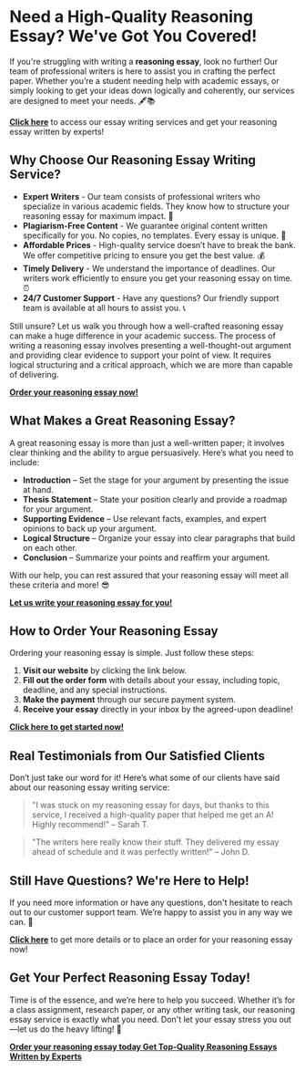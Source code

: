 <h1>Need a High-Quality Reasoning Essay? We've Got You Covered!</h1>

<p>If you're struggling with writing a <strong>reasoning essay</strong>, look no further! Our team of professional writers is here to assist you in crafting the perfect paper. Whether you’re a student needing help with academic essays, or simply looking to get your ideas down logically and coherently, our services are designed to meet your needs. 🖋️📚</p>

<p><a href="https://tinyurl.com/topessay?keyword=reasoning+essay" target="_blank"><strong>Click here</strong></a> to access our essay writing services and get your reasoning essay written by experts!</p>

<h2>Why Choose Our Reasoning Essay Writing Service?</h2>
<ul>
    <li><strong>Expert Writers</strong> - Our team consists of professional writers who specialize in various academic fields. They know how to structure your reasoning essay for maximum impact. 💼</li>
    <li><strong>Plagiarism-Free Content</strong> - We guarantee original content written specifically for you. No copies, no templates. Every essay is unique. 🚫</li>
    <li><strong>Affordable Prices</strong> - High-quality service doesn’t have to break the bank. We offer competitive pricing to ensure you get the best value. 💰</li>
    <li><strong>Timely Delivery</strong> - We understand the importance of deadlines. Our writers work efficiently to ensure you get your reasoning essay on time. ⏰</li>
    <li><strong>24/7 Customer Support</strong> - Have any questions? Our friendly support team is available at all hours to assist you. 📞</li>
</ul>

<p>Still unsure? Let us walk you through how a well-crafted reasoning essay can make a huge difference in your academic success. The process of writing a reasoning essay involves presenting a well-thought-out argument and providing clear evidence to support your point of view. It requires logical structuring and a critical approach, which we are more than capable of delivering.</p>

<p><a href="https://tinyurl.com/topessay?keyword=reasoning+essay" target="_blank"><strong>Order your reasoning essay now!</strong></a></p>

<h2>What Makes a Great Reasoning Essay?</h2>
<p>A great reasoning essay is more than just a well-written paper; it involves clear thinking and the ability to argue persuasively. Here’s what you need to include:</p>
<ul>
    <li><strong>Introduction</strong> – Set the stage for your argument by presenting the issue at hand.</li>
    <li><strong>Thesis Statement</strong> – State your position clearly and provide a roadmap for your argument.</li>
    <li><strong>Supporting Evidence</strong> – Use relevant facts, examples, and expert opinions to back up your argument.</li>
    <li><strong>Logical Structure</strong> – Organize your essay into clear paragraphs that build on each other.</li>
    <li><strong>Conclusion</strong> – Summarize your points and reaffirm your argument.</li>
</ul>

<p>With our help, you can rest assured that your reasoning essay will meet all these criteria and more! 😎</p>

<p><a href="https://tinyurl.com/topessay?keyword=reasoning+essay" target="_blank"><strong>Let us write your reasoning essay for you!</strong></a></p>

<h2>How to Order Your Reasoning Essay</h2>
<p>Ordering your reasoning essay is simple. Just follow these steps:</p>
<ol>
    <li><strong>Visit our website</strong> by clicking the link below.</li>
    <li><strong>Fill out the order form</strong> with details about your essay, including topic, deadline, and any special instructions.</li>
    <li><strong>Make the payment</strong> through our secure payment system.</li>
    <li><strong>Receive your essay</strong> directly in your inbox by the agreed-upon deadline!</li>
</ol>

<p><a href="https://tinyurl.com/topessay?keyword=reasoning+essay" target="_blank"><strong>Click here to get started now!</strong></a></p>

<h2>Real Testimonials from Our Satisfied Clients</h2>
<p>Don’t just take our word for it! Here’s what some of our clients have said about our reasoning essay writing service:</p>
<blockquote>
    <p>"I was stuck on my reasoning essay for days, but thanks to this service, I received a high-quality paper that helped me get an A! Highly recommend!" – Sarah T.</p>
</blockquote>
<blockquote>
    <p>"The writers here really know their stuff. They delivered my essay ahead of schedule and it was perfectly written!" – John D.</p>
</blockquote>

<h2>Still Have Questions? We're Here to Help!</h2>
<p>If you need more information or have any questions, don't hesitate to reach out to our customer support team. We’re happy to assist you in any way we can. 📧</p>

<p><a href="https://tinyurl.com/topessay?keyword=reasoning+essay" target="_blank"><strong>Click here</strong></a> to get more details or to place an order for your reasoning essay now!</p>

<h2>Get Your Perfect Reasoning Essay Today!</h2>
<p>Time is of the essence, and we’re here to help you succeed. Whether it’s for a class assignment, research paper, or any other writing task, our reasoning essay service is exactly what you need. Don't let your essay stress you out—let us do the heavy lifting! 💪</p>

<p><a href="https://tinyurl.com/topessay?keyword=reasoning+essay" target="_blank"><strong>Order your reasoning essay today
Get Top-Quality Reasoning Essays Written by Experts
